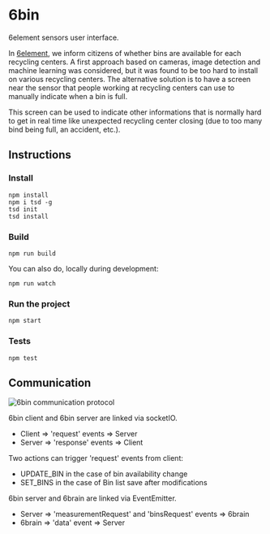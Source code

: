 # 6bin

6element sensors user interface.

In [6element](https://github.com/anthill/6element), we inform citizens of whether bins are available for each recycling centers. A first approach based on cameras, image detection and machine learning was considered, but it was found to be too hard to install on various recycling centers. The alternative solution is to have a screen near the sensor that people working at recycling centers can use to manually indicate when a bin is full.

This screen can be used to indicate other informations that is normally hard to get in real time like unexpected recycling center closing (due to too many bind being full, an accident, etc.).

## Instructions

### Install

```
npm install
npm i tsd -g
tsd init
tsd install
```

### Build

```
npm run build
```

You can also do, locally during development:

```
npm run watch
```

### Run the project

```
npm start
```

### Tests
```
npm test
```

## Communication

![6bin communication protocol](https://docs.google.com/drawings/d/1aTYHgLMnzJ5Vr5dZoLn4aSifguRt-rzbuOTvyQf1vO8/pub?w=960&h=540)

6bin client and 6bin server are linked via socketIO.
- Client => 'request' events => Server
- Server => 'response' events => Client

Two actions can trigger 'request' events from client:
- UPDATE_BIN in the case of bin availability change
- SET_BINS in the case of Bin list save after modifications

6bin server and 6brain are linked via EventEmitter.
- Server => 'measurementRequest' and 'binsRequest' events => 6brain
- 6brain => 'data' event => Server
